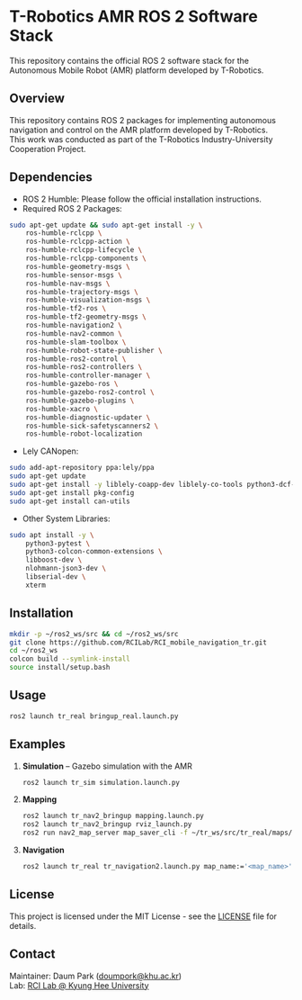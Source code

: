 # T-Robotics AMR ROS 2 Software Stack

This repository contains the official ROS 2 software stack for the Autonomous Mobile Robot (AMR) platform developed by T-Robotics.

## Overview
This repository contains ROS 2 packages for implementing autonomous navigation and control on the AMR platform developed by T-Robotics.  
This work was conducted as part of the T-Robotics Industry-University Cooperation Project.

## Dependencies
- ROS 2 Humble: Please follow the official installation instructions.
- Required ROS 2 Packages:
```bash
sudo apt-get update && sudo apt-get install -y \
    ros-humble-rclcpp \
    ros-humble-rclcpp-action \
    ros-humble-rclcpp-lifecycle \
    ros-humble-rclcpp-components \
    ros-humble-geometry-msgs \
    ros-humble-sensor-msgs \
    ros-humble-nav-msgs \
    ros-humble-trajectory-msgs \
    ros-humble-visualization-msgs \
    ros-humble-tf2-ros \
    ros-humble-tf2-geometry-msgs \
    ros-humble-navigation2 \
    ros-humble-nav2-common \
    ros-humble-slam-toolbox \
    ros-humble-robot-state-publisher \
    ros-humble-ros2-control \
    ros-humble-ros2-controllers \
    ros-humble-controller-manager \
    ros-humble-gazebo-ros \
    ros-humble-gazebo-ros2-control \
    ros-humble-gazebo-plugins \
    ros-humble-xacro \
    ros-humble-diagnostic-updater \
    ros-humble-sick-safetyscanners2 \
    ros-humble-robot-localization
```
- Lely CANopen:
```bash
sudo add-apt-repository ppa:lely/ppa
sudo apt-get update
sudo apt-get install -y liblely-coapp-dev liblely-co-tools python3-dcf-tools
sudo apt-get install pkg-config
sudo apt-get install can-utils
```
- Other System Libraries:
```bash
sudo apt install -y \
    python3-pytest \
    python3-colcon-common-extensions \
    libboost-dev \
    nlohmann-json3-dev \
    libserial-dev \
    xterm
```

## Installation
```bash
mkdir -p ~/ros2_ws/src && cd ~/ros2_ws/src
git clone https://github.com/RCILab/RCI_mobile_navigation_tr.git
cd ~/ros2_ws
colcon build --symlink-install
source install/setup.bash
```

## Usage
```bash
ros2 launch tr_real bringup_real.launch.py
```

## Examples
1. **Simulation** – Gazebo simulation with the AMR
   ```bash
   ros2 launch tr_sim simulation.launch.py
   ```
2. **Mapping**
   ```bash
   ros2 launch tr_nav2_bringup mapping.launch.py
   ros2 launch tr_nav2_bringup rviz_launch.py
   ros2 run nav2_map_server map_saver_cli -f ~/tr_ws/src/tr_real/maps/<map_name>
   ```
3. **Navigation**
   ```bash
   ros2 launch tr_real tr_navigation2.launch.py map_name:='<map_name>'
   ```

## License
This project is licensed under the MIT License - see the [LICENSE](LICENSE) file for details.

## Contact
Maintainer: Daum Park (doumpork@khu.ac.kr)  
Lab: [RCI Lab @ Kyung Hee University](https://rcilab.khu.ac.kr)
